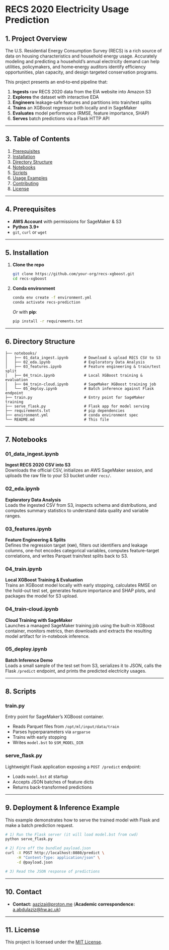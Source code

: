 # RECS 2020 Electricity Usage Prediction



## 1. Project Overview

The U.S. Residential Energy Consumption Survey (RECS) is a rich source of data on housing characteristics and household energy usage. Accurately modeling and predicting a household’s annual electricity demand can help utilities, policymakers, and home‑energy auditors identify efficiency opportunities, plan capacity, and design targeted conservation programs.

This project presents an end‑to‑end pipeline that:

1. **Ingests** raw RECS 2020 data from the EIA website into Amazon S3
2. **Explores** the dataset with interactive EDA
3. **Engineers** leakage‑safe features and partitions into train/test splits
4. **Trains** an XGBoost regressor both locally and in SageMaker
5. **Evaluates** model performance (RMSE, feature importance, SHAP)
6. **Serves** batch predictions via a Flask HTTP API

---

## 3. Table of Contents

1. [Prerequisites](#prerequisites)
2. [Installation](#installation)
3. [Directory Structure](#directory-structure)
4. [Notebooks](#notebooks)
5. [Scripts](#scripts)
6. [Usage Examples](#usage-examples)
7. [Contributing](#contributing)
8. [License](#license)

---

## 4. Prerequisites

- **AWS Account** with permissions for SageMaker & S3
- **Python 3.9+**
- `git`, `curl` or `wget`

---

## 5. Installation

1. **Clone the repo**

   ```bash
   git clone https://github.com/your‑org/recs‑xgboost.git
   cd recs-xgboost
   ```

2. **Conda environment**

   ```bash
   conda env create -f environment.yml
   conda activate recs-prediction
   ```

   *Or* with **pip**:

   ```bash
   pip install -r requirements.txt
   ```

---

## 6. Directory Structure

```text
├── notebooks/
│   ├── 01_data_ingest.ipynb       # Download & upload RECS CSV to S3
│   ├── 02_eda.ipynb               # Exploratory Data Analysis
│   ├── 03_features.ipynb          # Feature engineering & train/test split
│   ├── 04_train.ipynb             # Local XGBoost training & evaluation
│   ├── 04_train-cloud.ipynb       # SageMaker XGBoost training job
│   └── 05_deploy.ipynb            # Batch inference against Flask endpoint
├── train.py                       # Entry point for SageMaker training
├── serve_flask.py                 # Flask app for model serving
├── requirements.txt               # pip dependencies
├── environment.yml                # conda environment spec
└── README.md                      # This file
```

---

## 7. Notebooks

### 01_data_ingest.ipynb  
**Ingest RECS 2020 CSV into S3**  
Downloads the official CSV, initializes an AWS SageMaker session, and uploads the raw file to your S3 bucket under `recs/`.

### 02_eda.ipynb  
**Exploratory Data Analysis**  
Loads the ingested CSV from S3, inspects schema and distributions, and computes summary statistics to understand data quality and variable ranges.

### 03_features.ipynb  
**Feature Engineering & Splits**  
Defines the regression target (`KWH`), filters out identifiers and leakage columns, one-hot encodes categorical variables, computes feature–target correlations, and writes Parquet train/test splits back to S3.

### 04_train.ipynb  
**Local XGBoost Training & Evaluation**  
Trains an XGBoost model locally with early stopping, calculates RMSE on the hold-out test set, generates feature importance and SHAP plots, and packages the model for S3 upload.

### 04_train-cloud.ipynb  
**Cloud Training with SageMaker**  
Launches a managed SageMaker training job using the built-in XGBoost container, monitors metrics, then downloads and extracts the resulting model artifact for in-notebook inference.

### 05_deploy.ipynb  
**Batch Inference Demo**  
Loads a small sample of the test set from S3, serializes it to JSON, calls the Flask `/predict` endpoint, and prints the predicted electricity usages.

---

## 8. Scripts

### train.py  
Entry point for SageMaker’s XGBoost container.  
- Reads Parquet files from `/opt/ml/input/data/train`  
- Parses hyperparameters via `argparse`  
- Trains with early stopping  
- Writes `model.bst` to `$SM_MODEL_DIR`

### serve_flask.py  
Lightweight Flask application exposing a `POST /predict` endpoint:  
- Loads `model.bst` at startup  
- Accepts JSON batches of feature dicts  
- Returns back-transformed predictions
  
---

## 9. Deployment & Inference Example

This example demonstrates how to serve the trained model with Flask and make a batch prediction request.

```bash
# 1) Run the Flask server (it will load model.bst from cwd)
python serve_flask.py

# 2) Fire off the bundled payload.json
curl -X POST http://localhost:8080/predict \
     -H "Content-Type: application/json" \
     -d @payload.json

# 3) Read the JSON response of predictions
```

---

## 10. Contact

- **Contact:** aazizai@proton.me  (**Academic correspondence:** a.abdulaziz@hw.ac.uk)

---

## 11. License

This project is licensed under the [MIT License](LICENSE).

